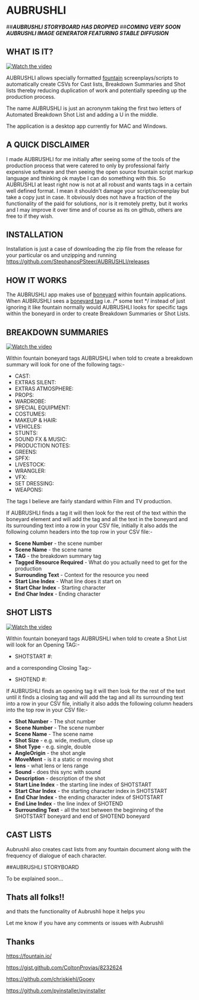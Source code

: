 # AUBRUSHLI

##***AUBRUSHLI STORYBOARD HAS DROPPED***
##***COMING VERY SOON AUBRUSHLI IMAGE GENERATOR FEATURING STABLE DIFFUSION***

## WHAT IS IT?

[![Watch the video](https://img.youtube.com/vi/iqfSt_0BC3E/maxresdefault.jpg)](https://www.youtube.com/watch?v=iqfSt_0BC3E)

AUBRUSHLI allows specially formatted [fountain](https://fountain.io/) screenplays/scripts to automatically create CSVs for Cast lists, Breakdown Summaries and Shot lists thereby reducing duplication of work and potentially speeding up the production process. 

The name AUBRUSHLI is just an acronynm taking the first two letters of Automated Breakdown Shot List and adding a U in the middle. 

The application is a desktop app currently for MAC and Windows. 

## A QUICK DISCLAIMER

I made AUBRUSHLI for me initially after seeing some of the tools of the production process that were catered to only by professional fairly expensive software and then seeing the open source fountain script markup language and thinking ok maybe I can do something with this. So AUBRUSHLI at least right now is not at all robust and wants tags in a certain well defined format. I mean it shouldn't damage your script/screenplay but take a copy just in case. It obviously does not have a fraction of the functionality of the paid for solutions, nor is it remotely pretty, but it works and I may improve it over time and of course as its on github, others are free to if they wish. 

## INSTALLATION

Installation is just a case of downloading the zip file from the release for your particular os and unzipping and running https://github.com/StephanosPSteer/AUBRUSHLI/releases

## HOW IT WORKS

The AUBRUSHLI app makes use of [boneyard](https://fountain.io/syntax#section-bone) within fountain applications. When AUBRUSHLI sees a [boneyard tag](https://fountain.io/syntax#section-bone) i.e. /* some text */ instead of just ignoring it like fountain normally would AUBRUSHLI looks for specific tags within the boneyard in order to create Breakdown Summaries or Shot Lists.  

## BREAKDOWN SUMMARIES

[![Watch the video](https://img.youtube.com/vi/jxFoaLxFhfI/maxresdefault.jpg)](https://www.youtube.com/watch?v=jxFoaLxFhfI)



Within fountain boneyard tags AUBRUSHLI when told to create a breakdown summary will look for one of the following tags:-

* CAST:
* EXTRAS SILENT: 
* EXTRAS ATMOSPHERE: 
* PROPS: 
* WARDROBE:
* SPECIAL EQUIPMENT:
* COSTUMES:
* MAKEUP & HAIR:
* VEHICLES:
* STUNTS: 
* SOUND FX & MUSIC:
* PRODUCTION NOTES:
* GREENS:
* SPFX:
* LIVESTOCK:
* WRANGLER:
* VFX: 
* SET DRESSING:
* WEAPONS:

The tags I believe are fairly standard within Film and TV production. 

If AUBRUSHLI finds a tag it will then look for the rest of the text within the boneyard element and will add the tag and all the text in the boneyard and its surrounding text into a row in your CSV file, initially it also adds the following column headers into the top row in your CSV file:-

* **Scene Number** - the scene number
* **Scene Name** - the scene name
* **TAG** - the breakdown summary tag 
* **Tagged Resource Required** - What do you actually need to get for the production
* **Surrounding Text** - Context for the resource you need
* **Start Line Index** - What line does it start on
* **Start Char Index** - Starting character
* **End Char Index** - Ending character

## SHOT LISTS

[![Watch the video](https://img.youtube.com/vi/Suh_3SY9-ZY/maxresdefault.jpg)](https://www.youtube.com/watch?v=Suh_3SY9-ZY)

Within fountain boneyard tags AUBRUSHLI when told to create a Shot List will look for an Opening TAG:-

* SHOTSTART #:

and a corresponding Closing Tag:-

* SHOTEND #:

If AUBRUSHLI finds an opening tag it will then look for the rest of the text until it finds a closing tag and will add the tag and all its surrounding text into a row in your CSV file, initially it also adds the following column headers into the top row in your CSV file:-
    
* **Shot Number** - The shot number
* **Scene Number** - The scene number
* **Scene Name** - The scene name
* **Shot Size** - e.g. wide, medium, close up
* **Shot Type** - e.g. single, double 
* **AngleOrigin** - the shot angle
* **MoveMent** - is it a static or moving shot
* **lens** - what lens or lens range
* **Sound** - does this sync with sound
* **Description** - description of the shot
* **Start Line Index** - the starting line index of SHOTSTART
* **Start Char Index** - the starting character index in SHOTSTART
* **End Char Index** - the ending character index of SHOTSTART
* **End Line Index** - the line index of SHOTEND
* **Surrounding Text** - all the text between the beginning of the SHOTSTART boneyard and end of SHOTEND boneyard

## CAST LISTS

Aubrushli also creates cast lists from any fountain document along with the frequency of dialogue of each character.


##AUBRUSHLI STORYBOARD

To be explained soon...

## Thats all folks!!

and thats the functionality of Aubrushli hope it helps you

Let me know if you have any comments or issues with Aubrushli


## Thanks

https://fountain.io/

https://gist.github.com/ColtonProvias/8232624

https://github.com/chriskiehl/Gooey

https://github.com/pyinstaller/pyinstaller
